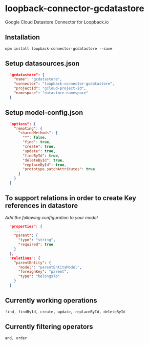 # loopback-connector-gcdatastore
Google Cloud Datastore Connector for Loopback.io

## Installation

    npm install loopback-connector-gcdatastore --save

## Setup datasources.json
```json
  "gcdatastore": {
    "name": "gcdatastore",
    "connector": "loopback-connector-gcdatastore",
    "projectId": "gcloud-project-id",
    "namespace": "datastore-namespace"
  }
```

## Setup model-config.json
```json
  "options": {
    "remoting": {
      "sharedMethods": {
        "*": false,
        "find": true,
        "create": true,
        "update": true,
        "findById": true,
        "deleteById": true,
        "replaceById": true,
        "prototype.patchAttributes": true
      }
    }
  }
```

## To support relations in order to create Key references in datastore
*Add the following configuration to your model*
```json
  "properties": {
    ...
    "parent": {
      "type": "string",
      "required": true
    }
  },
  "relations": {
    "parentEntity": {
      "model": "parentEntityModel",
      "foreignKey": "parent",
      "type": "belongsTo"
    }
  }
```

## Currently working operations
    find, findById, create, update, replaceById, deleteById

## Currently filtering operators
    and, order